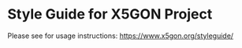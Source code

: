 
# Style Guide for X5GON Project

Please see for usage instructions: https://www.x5gon.org/styleguide/
